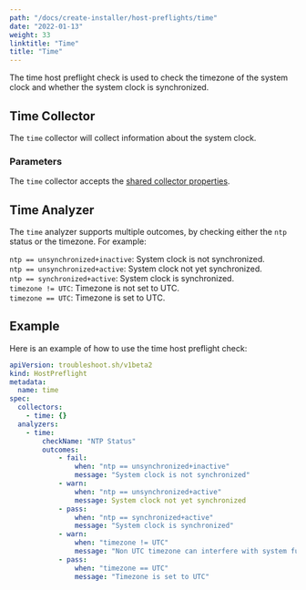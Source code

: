 ```yaml
---
path: "/docs/create-installer/host-preflights/time"
date: "2022-01-13"
weight: 33
linktitle: "Time"
title: "Time"
---
```

 
The time host preflight check is used to check the timezone of the system clock and whether the system clock is synchronized.

## Time Collector

The `time` collector will collect information about the system clock.

### Parameters

The `time` collector accepts the [shared collector properties](https://troubleshoot.sh/docs/collect/collectors/#shared-properties).

## Time Analyzer

The `time` analyzer supports multiple outcomes, by checking either the `ntp` status or the timezone. For example:

`ntp == unsynchronized+inactive`: System clock is not synchronized.<br/>
`ntp == unsynchronized+active`: System clock not yet synchronized.<br/>
`ntp == synchronized+active`: System clock is synchronized.<br/>
`timezone != UTC`: Timezone is not set to UTC.<br/>
`timezone == UTC`: Timezone is set to UTC.

## Example

Here is an example of how to use the time host preflight check:

```yaml
apiVersion: troubleshoot.sh/v1beta2
kind: HostPreflight
metadata:
  name: time
spec:
  collectors:
    - time: {}
  analyzers:
    - time:
        checkName: "NTP Status"
        outcomes:
            - fail:
                when: "ntp == unsynchronized+inactive"
                message: "System clock is not synchronized"
            - warn:
                when: "ntp == unsynchronized+active"
                message: System clock not yet synchronized                
            - pass:
                when: "ntp == synchronized+active"
                message: "System clock is synchronized"
            - warn: 
                when: "timezone != UTC"
                message: "Non UTC timezone can interfere with system function"
            - pass:
                when: "timezone == UTC"
                message: "Timezone is set to UTC"
```
